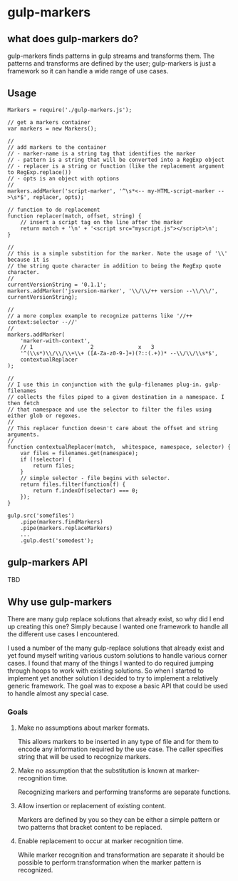 # gulp-markers #

## what does gulp-markers do? ##

gulp-markers finds patterns in gulp streams and transforms them. The patterns and transforms are defined by the user; gulp-markers is just a framework so it can handle a wide range of use cases.

## Usage ##

```
Markers = require('./gulp-markers.js');

// get a markers container
var markers = new Markers();

//
// add markers to the container
// - marker-name is a string tag that identifies the marker
// - pattern is a string that will be converted into a RegExp object
// - replacer is a string or function (like the replacement argument to RegExp.replace())
// - opts is an object with options
//
markers.addMarker('script-marker', '^\s*<-- my-HTML-script-marker -->\s*$', replacer, opts);

// function to do replacement
function replacer(match, offset, string) {
    // insert a script tag on the line after the marker
    return match + '\n' + '<script src="myscript.js"></script>\n';
}

//
// this is a simple substition for the marker. Note the usage of '\\' because it is
// the string quote character in addition to being the RegExp quote character.
//
currentVersionString = '0.1.1';
markers.addMarker('jsversion-marker', '\\/\\/++ version --\\/\\/', currentVersionString);

//
// a more complex example to recognize patterns like '//++ context:selector --//'
//
markers.addMarker(
    'marker-with-context',
    // 1                  2              x   3
    '^(\\s*)\\/\\/\\+\\+ ([A-Za-z0-9-]+)(?::(.+))* --\\/\\/\\s*$',
    contextualReplacer
);

//
// I use this in conjunction with the gulp-filenames plug-in. gulp-filenames
// collects the files piped to a given destination in a namespace. I then fetch
// that namespace and use the selector to filter the files using either glob or regexes.
//
// This replacer function doesn't care about the offset and string arguments.
//
function contextualReplacer(match,  whitespace, namespace, selector) {
    var files = filenames.get(namespace);
    if (!selector) {
        return files;
    }
    // simple selector - file begins with selector.
    return files.filter(function(f) {
        return f.indexOf(selector) === 0;
    });
}

gulp.src('somefiles')
    .pipe(markers.findMarkers)
    .pipe(markers.replaceMarkers)
    ...
    .gulp.dest('somedest');
```

## gulp-markers API ##

TBD

## Why use gulp-markers ##

There are many gulp replace solutions that already exist, so why did I end up creating this one? Simply because I wanted one framework to handle all the different use cases I encountered.

I used a number of the many gulp-replace solutions that already exist and yet found myself writing various custom solutions to handle various corner cases. I found that many of the things I wanted to do required jumping through hoops to work with existing solutions. So when I started to implement yet another solution I decided to try to implement a relatively generic framework. The goal was to expose a basic API that could be used to handle almost any special case.

### Goals ###

1. Make no assumptions about marker formats.

    This allows markers to be inserted in any type of file and for them to encode any information required by the use case. The caller specifies string that will be used to recognize markers.

2. Make no assumption that the substitution is known at marker-recognition time.

    Recognizing markers and performing transforms are separate functions.

3. Allow insertion or replacement of existing content.

    Markers are defined by you so they can be either a simple pattern or two patterns that bracket content to be replaced.

4. Enable replacement to occur at marker recognition time.

    While marker recognition and transformation are separate it should be possible to perform transformation when the marker pattern is recognized.





